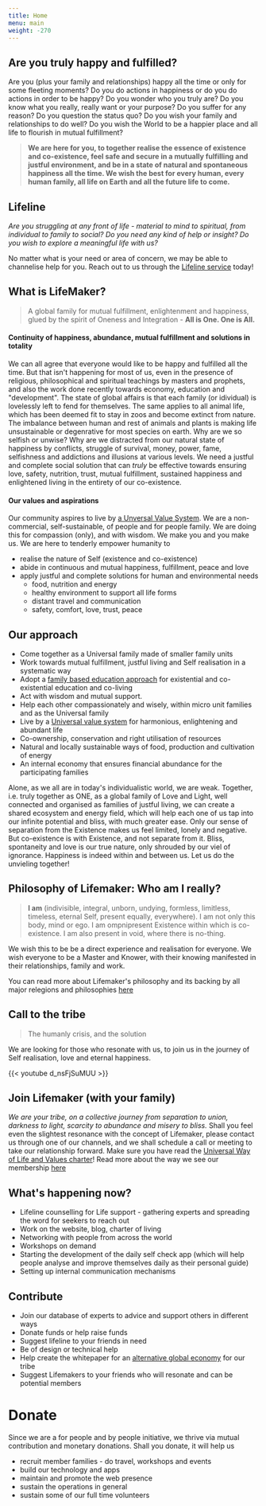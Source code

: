 ```yaml
---
title: Home
menu: main
weight: -270
---
```


## Are you truly happy and fulfilled?
Are you (plus your family and relationships) happy all the time or only for some fleeting moments? Do you do actions in happiness or do you do actions in order to be happy? Do you wonder who you truly are? Do you know what you really, really want or your purpose? Do you suffer for any reason? Do you question the status quo? Do you wish your family and relationships to do well? Do you wish the World to be a happier place and all life to flourish in mutual fulfillment? 

> **We are here for you, to together realise the essence of existence and co-existence, feel safe and secure in a mutually fulfilling and justful environment, and be in a state of natural and spontaneous happiness all the time. We wish the best for every human, every human family, all life on Earth and all the future life to come.**

## Lifeline

*Are you struggling at any front of life - material to mind to spiritual, from individual to family to social? Do you need any kind of help or insight? Do you wish to explore a meaningful life with us?*

No matter what is your need or area of concern, we may be able to channelise help for you. Reach out to us through the [Lifeline service](/lifeline) today!

## What is LifeMaker?

> A global family for mutual fulfillment, enlightenment and happiness, glued by the spirit of Oneness and Integration - **All is One. One is All.**

#### Continuity of happiness, abundance, mutual fulfillment and solutions in totality
We can all agree that everyone would like to be happy and fulfilled all the time. But that isn't happening for most of us, even in the presence of religious, philosophical and spiritual teachings by masters and prophets, and also the work done recently towards economy, education and "development". The state of global affairs is that each family (or idividual) is lovelessly left to fend for themselves. The same applies to all animal life, which has been deemed fit to stay in zoos and become extinct from nature. The imbalance between human and rest of animals and plants is making life unsustainable or degenrative for most species on earth. Why are we so selfish or unwise? Why are we distracted from our natural state of happiness by conflicts, struggle of survival, money, power, fame, selfishness and addictions and illusions at various levels. We need a justful and complete social solution that can *truly* be effective towards ensuring love, safety, nutrition, trust, mutual fulfillment, sustained happiness and enlightened living in the entirety of our co-existence. 

#### Our values and aspirations 
Our community aspires to live by [a Unversal Value System](https://docs.google.com/document/d/18AtEj2GhpBe9REYUvQ999nMklHZq1RohGEOhM0OhqQ0). We are a non-commercial, self-sustainable, of people and for people family. We are doing this for compassion (only), and with wisdom. We make you and you make us. We are here to tenderly empower humanity to

- realise the nature of Self (existence and co-existence)
- abide in continuous and mutual happiness, fulfillment, peace and love
- apply justful and complete solutions for human and environmental needs
  - food, nutrition and energy
  - healthy environment to support all life forms
  - distant travel and communication
  - safety, comfort, love, trust, peace

## Our approach

- Come together as a Universal family made of smaller family units
- Work towards mutual fulfillment, justful living and Self realisation in a systematic way
- Adopt a [family based education approach](/model) for existential and co-existential education and co-living 
- Act with wisdom and mutual support. 
- Help each other compassionately and wisely, within micro unit families and as the Universal family
- Live by a [Universal value system](/values) for harmonious, enlightening and abundant life
- Co-ownership, conservation and right utilisation of resources
- Natural and locally sustainable ways of food, production and cultivation of energy 
- An internal economy that ensures financial abundance for the participating families


Alone, as we all are in today's individualistic world, we are weak. Together, i.e. truly together as ONE, as a global family of Love and Light, well connected and organised as families of justful living, we can create a shared ecosystem and energy field, which will help each one of us tap into our infinite potential and bliss, with much greater ease. Only our sense of separation from the Existence makes us feel limited, lonely and negative. But co-existence is with Existence, and not separate from it. Bliss, spontaneity and love is our true nature, only shrouded by our viel of ignorance. Happiness is indeed within and between us. Let us do the unvieling together!

## Philosophy of Lifemaker: Who am I really?

> **I am** (indivisible, integral, unborn, undying, formless, limitless, timeless, eternal Self, present equally, everywhere). I am not only this body, mind or ego. I am ompnipresent Existence within which is co-existence. I am also present in void, where there is no-thing.

We wish this to be be a direct experience and realisation for everyone. We wish everyone to be a Master and Knower, with their knowing manifested in their relationships, family and work.

You can read more about Lifemaker's philosophy and its backing by all major relegions and philosophies [here](/philosophy)

## Call to the tribe

> The humanly crisis, and the solution

We are looking for those who resonate with us, to join us in the journey of Self realisation, love and eternal happiness.

{{< youtube d_nsFjSuMUU >}}

## Join Lifemaker (with your family)
*We are your tribe, on a collective journey from separation to union, darkness to light, scarcity to abundance and misery to bliss.* 
Shall you feel even the slightest resonance with the concept of Lifemaker, please contact us through one of our channels, and we shall schedule a call or meeting to take our relationship forward. Make sure you have read the [Universal Way of Life and Values charter](https://docs.google.com/document/d/1c3aAmHibXATFHTdiPUtU5l72mDubB-R3TiBNY0G7G-g/edit?ts=5a3edc29)!
Read more about the way we see our membership [here](/membership)

## What's happening now?

* Lifeline counselling for Life support - gathering experts and spreading the word for seekers to reach out
* Work on the website, blog, charter of living
* Networking with people from across the world
* Workshops on demand
* Starting the development of the daily self check app (which will help people analyse and improve themselves daily as their personal guide)
* Setting up internal communication mechanisms

## Contribute
* Join our database of experts to advice and support others in different ways
* Donate funds or help raise funds
* Suggest lifeline to your friends in need
* Be of design or technical help
* Help create the whitepaper for an [alternative global economy](/economy) for our tribe
* Suggest Lifemakers to your friends who will resonate and can be potential members 

# Donate

Since we are a for people and by people initiative, we thrive via mutual contribution and monetary donations.
Shall you donate, it will help us 

- recruit member families - do travel, workshops and events
- build our technology and apps
- maintain and promote the web presence
- sustain the operations in general
- sustain some of our full time volunteers

